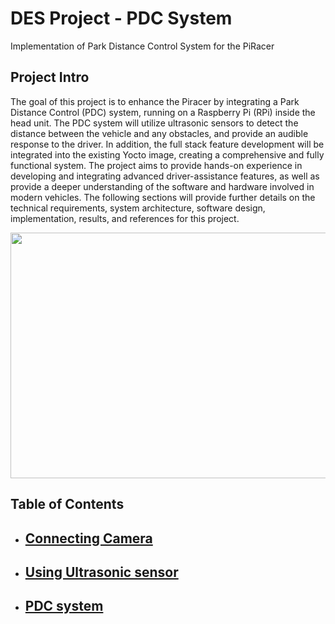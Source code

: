 # **DES Project - PDC System**

Implementation of Park Distance Control System for the PiRacer


## **Project Intro**

The goal of this project is to enhance the Piracer by integrating a Park Distance Control (PDC) system, running on a Raspberry Pi (RPi) inside the head unit. The PDC system will utilize ultrasonic sensors to detect the distance between the vehicle and any obstacles, and provide an audible response to the driver. In addition, the full stack feature development will be integrated into the existing Yocto image, creating a comprehensive and fully functional system. The project aims to provide hands-on experience in developing and integrating advanced driver-assistance features, as well as provide a deeper understanding of the software and hardware involved in modern vehicles. The following sections will provide further details on the technical requirements, system architecture, software design, implementation, results, and references for this project.


<p align="center">
  <img width="632" height="393" src="https://user-images.githubusercontent.com/81483791/224407680-600fb6df-935d-44df-8546-0eaf48206d61.png">
</p>  


## **Table of Contents**

- ## [Connecting Camera](Camera)
- ## [Using Ultrasonic sensor](UltrasonicSensor)
- ## [PDC system](Battery)


